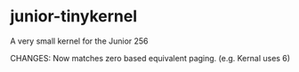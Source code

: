 # junior-tinykernel
A very small kernel for the Junior 256

CHANGES:
		Now matches zero based equivalent paging. (e.g. Kernal uses 6)